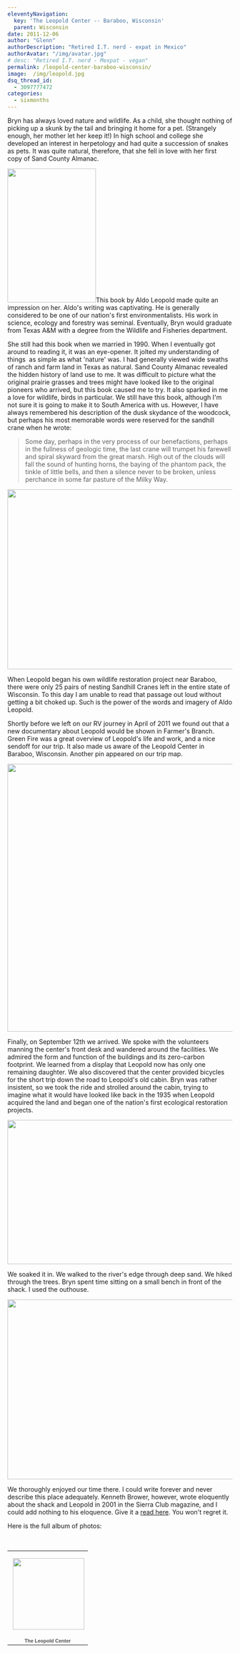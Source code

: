 ```yaml
---
eleventyNavigation:
  key: 'The Leopold Center -- Baraboo, Wisconsin'
  parent: Wisconsin
date: 2011-12-06
author: "Glenn"
authorDescription: "Retired I.T. nerd - expat in Mexico"
authorAvatar: "/img/avatar.jpg"
# desc: "Retired I.T. nerd - Mexpat - vegan"
permalink: /leopold-center-baraboo-wisconsin/
image:  /img/leopold.jpg
dsq_thread_id:
  - 3097777472
categories:
  - sixmonths
---
```

Bryn has always loved nature and wildlife. As a child, she thought nothing of picking up a skunk by the tail and bringing it home for a pet. (Strangely enough, her mother let her keep it!) In high school and college she developed an interest in herpetology and had quite a succession of snakes as pets. It was quite natural, therefore, that she fell in love with her first copy of Sand County Almanac.

[<img class="alignleft size-medium wp-image-832" title="Sand_county_almanac" src="https://vagabondians.com/wp-content/uploads/2011/12/Sand_county_almanac.jpg" alt="" width="198" height="300" />][1]This book by Aldo Leopold made quite an impression on her. Aldo's writing was captivating. He is generally considered to be one of our nation's first environmentalists. His work in science, ecology and forestry was seminal. Eventually, Bryn would graduate from Texas A&M with a degree from the Wildlife and Fisheries department.

She still had this book when we married in 1990. When I eventually got around to reading it, it was an eye-opener. It jolted my understanding of things  as simple as what 'nature' was. I had generally viewed wide swaths of ranch and farm land in Texas as natural. Sand County Almanac revealed the hidden history of land use to me. It was difficult to picture what the original prairie grasses and trees might have looked like to the original pioneers who arrived, but this book caused me to try. It also sparked in me a love for wildlife, birds in particular. We still have this book, although I'm not sure it is going to make it to South America with us. However, I have always remembered his description of the dusk skydance of the woodcock, but perhaps his most memorable words were reserved for the sandhill crane when he wrote:

> Some day, perhaps in the very process of our benefactions, perhaps in the fullness of geologic time, the last crane will trumpet his farewell and spiral skyward from the great marsh. High out of the clouds will fall the sound of hunting horns, the baying of the phantom pack, the tinkle of little bells, and then a silence never to be broken, unless perchance in some far pasture of the Milky Way.

<p style="text-align: center;">
  <img class="aligncenter" title="Sandhill Cranes in the wild" src="https://lh5.googleusercontent.com/-OJgp7B5HNgY/Tq6EQux4EXI/AAAAAAAACsc/yu1RhY_3Fx4/s1024/P1160433.JPG" alt="" width="717" height="403" />
</p>

When Leopold began his own wildlife restoration project near Baraboo, there were only 25 pairs of nesting Sandhill Cranes left in the entire state of Wisconsin. To this day I am unable to read that passage out loud without getting a bit choked up. Such is the power of the words and imagery of Aldo Leopold.

Shortly before we left on our RV journey in April of 2011 we found out that a new documentary about Leopold would be shown in Farmer's Branch. Green Fire was a great overview of Leopold's life and work, and a nice sendoff for our trip. It also made us aware of the Leopold Center in Baraboo, Wisconsin. Another pin appeared on our trip map.

<img class="aligncenter" title="The Leopold Center" src="https://lh6.googleusercontent.com/-eXh_rErlZBI/Tq6ErYAy0BI/AAAAAAAACdE/ibZ75htwFDQ/s800/SAM_1021.JPG" alt="" width="800" height="600" />

Finally, on September 12th we arrived. We spoke with the volunteers manning the center's front desk and wandered around the facilities. We admired the form and function of the buildings and its zero-carbon footprint. We learned from a display that Leopold now has only one remaining daughter. We also discovered that the center provided bicycles for the short trip down the road to Leopold's old cabin. Bryn was rather insistent, so we took the ride and strolled around the cabin, trying to imagine what it would have looked like back in the 1935 when Leopold acquired the land and began one of the nation's first ecological restoration projects.

<p style="text-align: center;">
  <img class="aligncenter" title="Bryn enjoying the ride" src="https://lh6.googleusercontent.com/-i6tKTgYowZU/Tq6EXvoxaxI/AAAAAAAACcY/Zq6_Fo9wFTk/s1024/P1160460.JPG" alt="" width="573" height="323" />
</p>

We soaked it in. We walked to the river's edge through deep sand. We hiked through the trees. Bryn spent time sitting on a small bench in front of the shack. I used the outhouse.

<p style="text-align: center;">
  <img class="aligncenter" title="Bryn soaks it in" src="https://lh6.googleusercontent.com/-ZSLQ450bjbw/Tq6EUFmHv1I/AAAAAAAACsw/wYLFtISPgD4/s1024/P1160445.JPG" alt="" width="717" height="403" />
</p>

We thoroughly enjoyed our time there. I could write forever and never describe this place adequately. Kenneth Brower, however, wrote eloquently about the shack and Leopold in 2001 in the Sierra Club magazine, and I could add nothing to his eloquence. Give it a [read here][2]. You won't regret it.

Here is the full album of photos:

&nbsp;

<table style="width: 194px;">
  <tr>
    <td style="height: 194px; background: url('https://picasaweb.google.com/s/c/transparent_album_background.gif') no-repeat left;" align="center">
      <a href="https://picasaweb.google.com/dixonge/TheLeopoldCenter?authuser=0&feat=embedwebsite"><img style="margin: 1px 0 0 4px;" src="https://lh5.googleusercontent.com/-_Dt7pg-glMw/Tq6EQAF7YmE/AAAAAAAACtU/eOEhzY75_oM/s160-c/TheLeopoldCenter.jpg" alt="" width="160" height="160" /></a>
    </td>
  </tr>
  
  <tr>
    <td style="text-align: center; font-family: arial,sans-serif; font-size: 11px;">
      <a style="color: #4d4d4d; font-weight: bold; text-decoration: none;" href="https://picasaweb.google.com/dixonge/TheLeopoldCenter?authuser=0&feat=embedwebsite">The Leopold Center</a>
    </td>
  </tr>
</table>

 [1]: https://vagabondians.com/wp-content/uploads/2011/12/Sand_county_almanac.jpg
 [2]: https://www.sierraclub.org/sierra/200101/leopold.asp